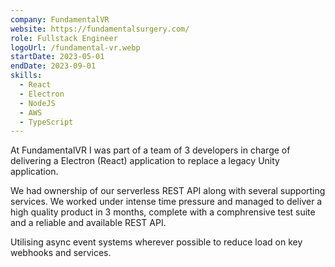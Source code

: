 ```yaml
---
company: FundamentalVR
website: https://fundamentalsurgery.com/
role: Fullstack Engineer
logoUrl: /fundamental-vr.webp
startDate: 2023-05-01
endDate: 2023-09-01
skills:
  - React
  - Electron
  - NodeJS
  - AWS
  - TypeScript
---
```


At FundamentalVR I was part of a team of 3 developers in charge of delivering a Electron (React) application to replace a legacy Unity application.

We had ownership of our serverless REST API along with several supporting services. We worked under intense time pressure and managed to deliver a high quality product in 3 months, complete with a comphrensive test suite and a reliable and available REST API.

Utilising async event systems wherever possible to reduce load on key webhooks and services.

<!-- PREVIEW_END -->
